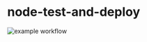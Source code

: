 # node-test-and-deploy

![example workflow](https://github.com/https://github.com/ihonore/my-brand-api/actions/workflows/node.js.yml/badge.svg)

